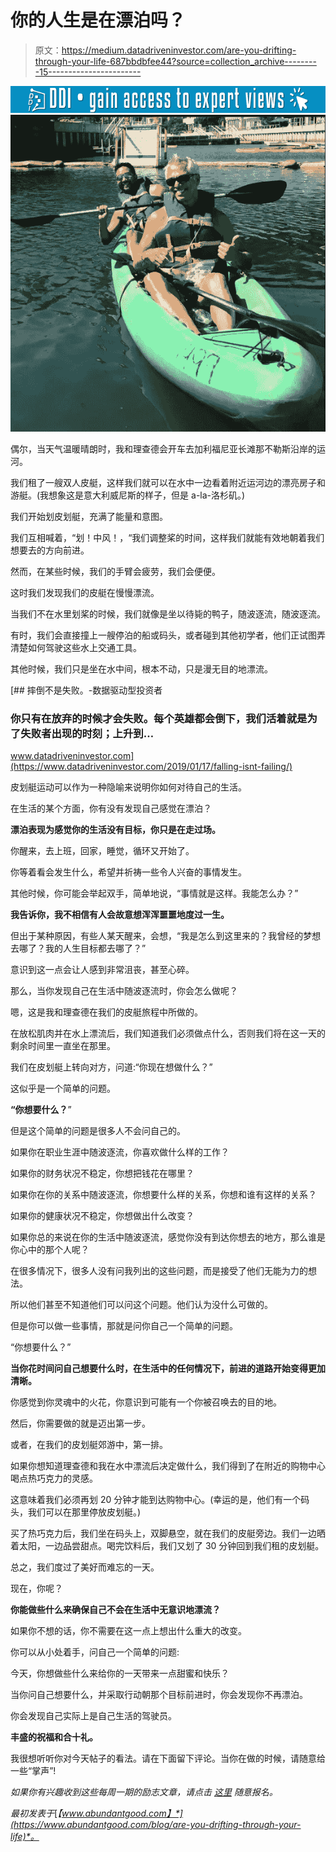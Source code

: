# 你的人生是在漂泊吗？

> 原文：<https://medium.datadriveninvestor.com/are-you-drifting-through-your-life-687bbdbfee44?source=collection_archive---------15----------------------->

[![](img/d8a380b6e4166866129e87bc4b3f7e37.png)](http://www.track.datadriveninvestor.com/1B9E)![](img/bc82501e45e6b243ad9cc98c9e4b4f1b.png)

偶尔，当天气温暖晴朗时，我和理查德会开车去加利福尼亚长滩那不勒斯沿岸的运河。

我们租了一艘双人皮艇，这样我们就可以在水中一边看着附近运河边的漂亮房子和游艇。(我想象这是意大利威尼斯的样子，但是 a-la-洛杉矶。)

我们开始划皮划艇，充满了能量和意图。

我们互相喊着，“划！中风！，“我们调整桨的时间，这样我们就能有效地朝着我们想要去的方向前进。

然而，在某些时候，我们的手臂会疲劳，我们会便便。

这时我们发现我们的皮艇在慢慢漂流。

当我们不在水里划桨的时候，我们就像是坐以待毙的鸭子，随波逐流，随波逐流。

有时，我们会直接撞上一艘停泊的船或码头，或者碰到其他初学者，他们正试图弄清楚如何驾驶这些水上交通工具。

其他时候，我们只是坐在水中间，根本不动，只是漫无目的地漂流。

[](https://www.datadriveninvestor.com/2019/01/17/falling-isnt-failing/) [## 摔倒不是失败。-数据驱动型投资者

### 你只有在放弃的时候才会失败。每个英雄都会倒下，我们活着就是为了失败者出现的时刻；上升到…

www.datadriveninvestor.com](https://www.datadriveninvestor.com/2019/01/17/falling-isnt-failing/) 

皮划艇运动可以作为一种隐喻来说明你如何对待自己的生活。

在生活的某个方面，你有没有发现自己感觉在漂泊？

**漂泊表现为感觉你的生活没有目标，你只是在走过场。**

你醒来，去上班，回家，睡觉，循环又开始了。

你等着看会发生什么，希望并祈祷一些令人兴奋的事情发生。

其他时候，你可能会举起双手，简单地说，“事情就是这样。我能怎么办？”

**我告诉你，我不相信有人会故意想浑浑噩噩地度过一生。**

但出于某种原因，有些人某天醒来，会想，“我是怎么到这里来的？我曾经的梦想去哪了？我的人生目标都去哪了？”

意识到这一点会让人感到非常沮丧，甚至心碎。

那么，当你发现自己在生活中随波逐流时，你会怎么做呢？

嗯，这是我和理查德在我们的皮艇旅程中所做的。

在放松肌肉并在水上漂流后，我们知道我们必须做点什么，否则我们将在这一天的剩余时间里一直坐在那里。

我们在皮划艇上转向对方，问道:“你现在想做什么？”

这似乎是一个简单的问题。

**“你想要什么？**”

但是这个简单的问题是很多人不会问自己的。

如果你在职业生涯中随波逐流，你喜欢做什么样的工作？

如果你的财务状况不稳定，你想把钱花在哪里？

如果你在你的关系中随波逐流，你想要什么样的关系，你想和谁有这样的关系？

如果你的健康状况不稳定，你想做出什么改变？

如果你总的来说在你的生活中随波逐流，感觉你没有到达你想去的地方，那么谁是你心中的那个人呢？

在很多情况下，很多人没有问我列出的这些问题，而是接受了他们无能为力的想法。

所以他们甚至不知道他们可以问这个问题。他们认为没什么可做的。

但是你可以做一些事情，那就是问你自己一个简单的问题。

“你想要什么？”

**当你花时间问自己想要什么时，在生活中的任何情况下，前进的道路开始变得更加清晰。**

你感觉到你灵魂中的火花，你意识到可能有一个你被召唤去的目的地。

然后，你需要做的就是迈出第一步。

或者，在我们的皮划艇郊游中，第一排。

如果你想知道理查德和我在水中漂流后决定做什么，我们得到了在附近的购物中心喝点热巧克力的灵感。

这意味着我们必须再划 20 分钟才能到达购物中心。(幸运的是，他们有一个码头，我们可以在那里停放皮划艇。)

买了热巧克力后，我们坐在码头上，双脚悬空，就在我们的皮艇旁边。我们一边晒着太阳，一边品尝甜点。喝完饮料后，我们又划了 30 分钟回到我们租的皮划艇。

总之，我们度过了美好而难忘的一天。

现在，你呢？

**你能做些什么来确保自己不会在生活中无意识地漂流？**

如果你不想的话，你不需要在这一点上想出什么重大的改变。

你可以从小处着手，问自己一个简单的问题:

今天，你想做些什么来给你的一天带来一点甜蜜和快乐？

当你问自己想要什么，并采取行动朝那个目标前进时，你会发现你不再漂泊。

你会发现自己实际上是自己生活的驾驶员。

**丰盛的祝福和合十礼。**

我很想听听你对今天帖子的看法。请在下面留下评论。当你在做的时候，请随意给一些“掌声”!

*如果你有兴趣收到这些每周一期的励志文章，请点击* [*这里*](http://www.abundantgood.com/free-newsletter.html) *随意报名。*

*最初发表于*[*【www.abundantgood.com】*](https://www.abundantgood.com/blog/are-you-drifting-through-your-life)*。*